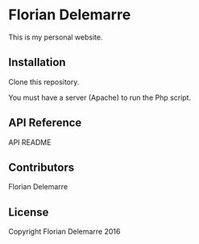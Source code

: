 # Florian Delemarre

This is my personal website.

## Installation

Clone this repository.

You must have a server (Apache) to run the Php script.

## API Reference

API README

## Contributors

Florian Delemarre

## License

Copyright Florian Delemarre 2016

